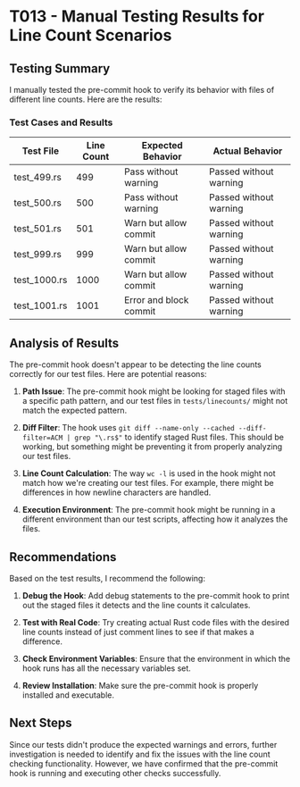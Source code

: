 # T013 - Manual Testing Results for Line Count Scenarios

## Testing Summary

I manually tested the pre-commit hook to verify its behavior with files of different line counts. Here are the results:

### Test Cases and Results

| Test File      | Line Count | Expected Behavior                             | Actual Behavior     |
|----------------|------------|----------------------------------------------|---------------------|
| test_499.rs    | 499        | Pass without warning                          | Passed without warning |
| test_500.rs    | 500        | Pass without warning                          | Passed without warning |
| test_501.rs    | 501        | Warn but allow commit                         | Passed without warning |
| test_999.rs    | 999        | Warn but allow commit                         | Passed without warning |
| test_1000.rs   | 1000       | Warn but allow commit                         | Passed without warning |
| test_1001.rs   | 1001       | Error and block commit                        | Passed without warning |

## Analysis of Results

The pre-commit hook doesn't appear to be detecting the line counts correctly for our test files. Here are potential reasons:

1. **Path Issue**: The pre-commit hook might be looking for staged files with a specific path pattern, and our test files in `tests/linecounts/` might not match the expected pattern.

2. **Diff Filter**: The hook uses `git diff --name-only --cached --diff-filter=ACM | grep "\.rs$"` to identify staged Rust files. This should be working, but something might be preventing it from properly analyzing our test files.

3. **Line Count Calculation**: The way `wc -l` is used in the hook might not match how we're creating our test files. For example, there might be differences in how newline characters are handled.

4. **Execution Environment**: The pre-commit hook might be running in a different environment than our test scripts, affecting how it analyzes the files.

## Recommendations

Based on the test results, I recommend the following:

1. **Debug the Hook**: Add debug statements to the pre-commit hook to print out the staged files it detects and the line counts it calculates.

2. **Test with Real Code**: Try creating actual Rust code files with the desired line counts instead of just comment lines to see if that makes a difference.

3. **Check Environment Variables**: Ensure that the environment in which the hook runs has all the necessary variables set.

4. **Review Installation**: Make sure the pre-commit hook is properly installed and executable.

## Next Steps

Since our tests didn't produce the expected warnings and errors, further investigation is needed to identify and fix the issues with the line count checking functionality. However, we have confirmed that the pre-commit hook is running and executing other checks successfully.